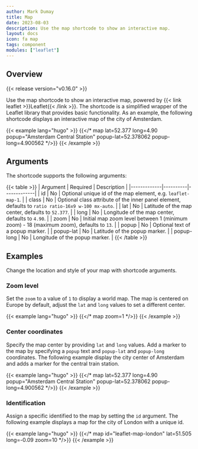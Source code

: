 ```yaml
---
author: Mark Dumay
title: Map
date: 2023-08-03
description: Use the map shortcode to show an interactive map.
layout: docs
icon: fa map
tags: component
modules: ["leaflet"]
---
```


## Overview

{{< release version="v0.16.0" >}}

Use the map shortcode to show an interactive map, powered by {{< link leaflet >}}Leaflet{{< /link >}}. The shortcode is a simplified wrapper of the Leaflet library that provides basic functionality. As an example, the following shortcode displays an interactive map of the city of Amsterdam.

<!-- markdownlint-disable MD037 -->
{{< example lang="hugo" >}}
  {{</* map lat=52.377 long=4.90 popup="Amsterdam Central Station" popup-lat=52.378062 popup-long=4.900562 */>}}
{{< /example >}}
<!-- markdownlint-enable MD037 -->

## Arguments

The shortcode supports the following arguments:

{{< table >}}
| Argument    | Required | Description |
|-------------|----------|-------------|
| id          | No       | Optional unique id of the map element, e.g. `leaflet-map-1`. |
| class       | No       | Optional class attribute of the inner panel element, defaults to `ratio ratio-16x9 w-100 mx-auto`. |
| lat         | No       | Latitude of the map center, defaults to `52.377`. |
| long        | No       | Longitude of the map center, defaults to `4.90`. |
| zoom        | No       | Initial map zoom level between 1 (minimum zoom) - 18 (maximum zoom), defaults to `13`. |
| popup       | No       | Optional text of a popup marker. |
| popup-lat   | No       | Latitude of the popup marker. |
| popup-long  | No       | Longitude of the popup marker. |
{{< /table >}}

## Examples

Change the location and style of your map with shortcode arguments.

### Zoom level

Set the `zoom` to a value of `1` to display a world map. The map is centered on Europe by default, adjust the `lat` and `long` values to set a different center.

<!-- markdownlint-disable MD037 -->
{{< example lang="hugo" >}}
{{</* map zoom=1 */>}}
{{< /example >}}
<!-- markdownlint-enable MD037 -->

### Center coordinates

Specify the map center by providing `lat` and `long` values. Add a marker to the map by specifying a `popup` text and `popup-lat` and `popup-long` coordinates. The following example display the city center of Amsterdam and adds a marker for the central train station.

<!-- markdownlint-disable MD037 -->
{{< example lang="hugo" >}}
{{</* map lat=52.377 long=4.90 popup="Amsterdam Central Station" popup-lat=52.378062 popup-long=4.900562 */>}}
{{< /example >}}
<!-- markdownlint-enable MD037 -->

### Identification

Assign a specific identified to the map by setting the `id` argument. The following example displays a map for the city of London with a unique id.

<!-- markdownlint-disable MD037 -->
{{< example lang="hugo" >}}
{{</* map id="leaflet-map-london" lat=51.505 long=-0.09 zoom=10 */>}}
{{< /example >}}
<!-- markdownlint-enable MD037 -->
